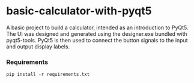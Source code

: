 # basic-calculator-with-pyqt5

A basic project to build a calculator, intended as an introduction to PyQt5. The UI was designed and generated using the designer.exe bundled with pyqt5-tools. PyQt5 is then used to connect the button signals to the input and output display labels.

  

### Requirements

```
pip install -r requirements.txt
```
